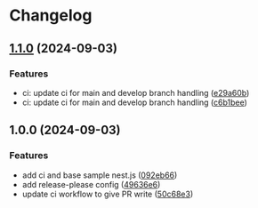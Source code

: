 # Changelog

## [1.1.0](https://github.com/kenrickles/test-release-please/compare/test-nest-js-app-v1.0.0...test-nest-js-app-1.1.0) (2024-09-03)


### Features

* ci: update ci for main and develop branch handling ([e29a60b](https://github.com/kenrickles/test-release-please/commit/e29a60b82371fb6529c0c540aa00d2a0b340f6e5))
* ci: update ci for main and develop branch handling ([c6b1bee](https://github.com/kenrickles/test-release-please/commit/c6b1beed3849af5957cca6a8d48f3eab6fdb0545))

## 1.0.0 (2024-09-03)


### Features

* add ci and base sample nest.js ([092eb66](https://github.com/kenrickles/test-release-please/commit/092eb666d63565f1518146570ef73d3da7858df1))
* add release-please config ([49636e6](https://github.com/kenrickles/test-release-please/commit/49636e6c2fb0e65054519f5eab3b9811b27b4160))
* update ci workflow to give PR write ([50c68e3](https://github.com/kenrickles/test-release-please/commit/50c68e32d181873eb7189e6342bf8dfa43f6c5c5))

